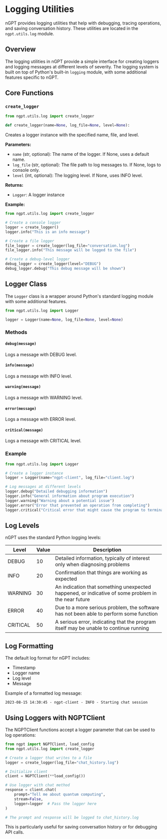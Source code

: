 # Logging Utilities

nGPT provides logging utilities that help with debugging, tracing operations, and saving conversation history. These utilities are located in the `ngpt.utils.log` module.

## Overview

The logging utilities in nGPT provide a simple interface for creating loggers and logging messages at different levels of severity. The logging system is built on top of Python's built-in `logging` module, with some additional features specific to nGPT.

## Core Functions

### `create_logger`

```python
from ngpt.utils.log import create_logger

def create_logger(name=None, log_file=None, level=None):
```

Creates a logger instance with the specified name, file, and level.

**Parameters:**
- `name` (str, optional): The name of the logger. If None, uses a default name.
- `log_file` (str, optional): The file path to log messages to. If None, logs to console only.
- `level` (int, optional): The logging level. If None, uses INFO level.

**Returns:**
- `Logger`: A logger instance

**Example:**
```python
from ngpt.utils.log import create_logger

# Create a console logger
logger = create_logger()
logger.info("This is an info message")

# Create a file logger
file_logger = create_logger(log_file="conversation.log")
file_logger.info("This message will be logged to the file")

# Create a debug-level logger
debug_logger = create_logger(level="DEBUG")
debug_logger.debug("This debug message will be shown")
```

## Logger Class

The `Logger` class is a wrapper around Python's standard logging module with some additional features.

```python
from ngpt.utils.log import Logger

logger = Logger(name=None, log_file=None, level=None)
```

### Methods

#### `debug(message)`
Logs a message with DEBUG level.

#### `info(message)`
Logs a message with INFO level.

#### `warning(message)`
Logs a message with WARNING level.

#### `error(message)`
Logs a message with ERROR level.

#### `critical(message)`
Logs a message with CRITICAL level.

### Example

```python
from ngpt.utils.log import Logger

# Create a logger instance
logger = Logger(name="ngpt-client", log_file="client.log")

# Log messages at different levels
logger.debug("Detailed debugging information")
logger.info("General information about program execution")
logger.warning("Warning about a potential issue")
logger.error("Error that prevented an operation from completing")
logger.critical("Critical error that might cause the program to terminate")
```

## Log Levels

nGPT uses the standard Python logging levels:

| Level | Value | Description |
|-------|-------|-------------|
| DEBUG | 10 | Detailed information, typically of interest only when diagnosing problems |
| INFO | 20 | Confirmation that things are working as expected |
| WARNING | 30 | An indication that something unexpected happened, or indicative of some problem in the near future |
| ERROR | 40 | Due to a more serious problem, the software has not been able to perform some function |
| CRITICAL | 50 | A serious error, indicating that the program itself may be unable to continue running |

## Log Formatting

The default log format for nGPT includes:
- Timestamp
- Logger name
- Log level
- Message

Example of a formatted log message:
```
2023-08-15 14:30:45 - ngpt-client - INFO - Starting chat session
```

## Using Loggers with NGPTClient

The NGPTClient functions accept a logger parameter that can be used to log operations:

```python
from ngpt import NGPTClient, load_config
from ngpt.utils.log import create_logger

# Create a logger that writes to a file
logger = create_logger(log_file="chat_history.log")

# Initialize client
client = NGPTClient(**load_config())

# Use logger with chat method
response = client.chat(
    prompt="Tell me about quantum computing",
    stream=False,
    logger=logger  # Pass the logger here
)

# The prompt and response will be logged to chat_history.log
```

This is particularly useful for saving conversation history or for debugging API calls. 